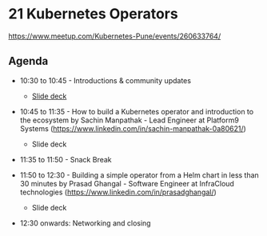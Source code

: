 
# 21 Kubernetes Operators

https://www.meetup.com/Kubernetes-Pune/events/260633764/

## Agenda

- 10:30 to 10:45 - Introductions & community updates

	- [Slide deck](./k8s-pune-21.pdf)

- 10:45 to 11:35 - How to build a Kubernetes operator and introduction to the ecosystem by Sachin Manpathak - Lead Engineer at Platform9 Systems (https://www.linkedin.com/in/sachin-manpathak-0a80621/)

	- Slide deck

- 11:35 to 11:50 - Snack Break

- 11:50 to 12:30 - Building a simple operator from a Helm chart in less than 30 minutes by Prasad Ghangal - Software Engineer at InfraCloud technologies (https://www.linkedin.com/in/prasadghangal/)

	- Slide deck

- 12:30 onwards: Networking and closing
